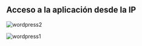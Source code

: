
## Acceso a la aplicación desde la IP

![wordpress2](https://user-images.githubusercontent.com/72433702/152315586-4e77b00f-e01b-485e-b698-993a354c6414.PNG)




![wordpress1](https://user-images.githubusercontent.com/72433702/152315606-1132f0c1-b0d9-440a-b8e1-0b7ab73a999f.PNG)
